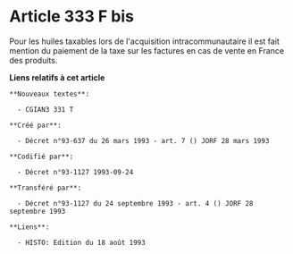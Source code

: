 # Article 333 F bis

Pour les huiles taxables lors de l'acquisition intracommunautaire il est fait mention du paiement de la taxe sur les factures
en cas de vente en France des produits.

**Liens relatifs à cet article**

	**Nouveaux textes**:

	  - CGIAN3 331 T

	**Créé par**:

	  - Décret n°93-637 du 26 mars 1993 - art. 7 () JORF 28 mars 1993

	**Codifié par**:

	  - Décret n°93-1127 1993-09-24

	**Transféré par**:

	  - Décret n°93-1127 du 24 septembre 1993 - art. 4 () JORF 28 septembre 1993

	**Liens**:

	  - HISTO: Edition du 18 août 1993
